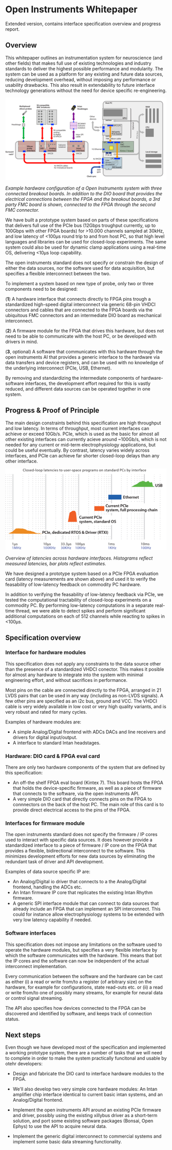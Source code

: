 # Open Instruments Whitepaper
Extended version, contains interface specification overview and progress report.

## Overview

This whitepaper outlines an instrumentation system for neuroscience (and other fields) that makes full use of existing technologies and industry standards to deliver the highest possible performance and modularity. The system can be used as a platform for any existing and future data sources, reducing development overhead, without imposing any performance or usability drawbacks. This also result in extendability to future interface technology generations without the need for device specific re-engineering.

![Example hardware configuration of a Open Instruments system with three connected breakout boards. In addition to the DIO board that provides the electrical connections between the FPGA and the breakout boards, a 3rd party FMC board is shown, connected to the FPGA through the second FMC connector.](imgs/system_overview.png)

_Example hardware configuration of a Open Instruments system with three connected breakout boards. In addition to the DIO board that provides the electrical connections between the FPGA and the breakout boards, a 3rd party FMC board is shown, connected to the FPGA through the second FMC connector._


We have built a prototype system based on parts of these specifications that delivers full use of the PCIe bus (12Gbps troughput currently, up to 100Gbps with other FPGA boards) for >10.000 channels sampled at 30kHz, and low latency of  <100μs round trip to and from host PC, so that high level languages and libraries can be used for closed-loop experiments. The same system could also be used for dynamic clamp applications using a real-time OS, delivering <10μs loop capability. 

The open instruments standard does not specify or constrain the design of either the data sources, nor the software used for data acquisition, but specifies a flexible interconnect between the two. 

To implement a system based on new type of probe, only two or three components need to be designed: 

(__1__) A hardware interface that connects directly to FPGA pins trough a standardized high-speed digital interconnect via generic 68-pin VHDCI connectors and cables that are connected to the FPGA boards via the ubiquitous FMC connectors and an intermediate DIO board as mechanical interconnect.

(__2__) A firmware module for the FPGA that drives this hardware, but does not need to be able to communicate with the host PC, or be developed with drivers in mind.

(__3__, optional) A software that communicates with this hardware through the open instruments AI that provides a generic interface to the hardware via data transfers and device registers, and can be used with no knowledge of the underlying interconnect (PCIe, USB, Ethernet).

By removing and standardizing the intermediate components of hardware-software interfaces, the development effort required for this is vastly reduced, and different data sources can be operated together in one system.

## Progress & Proof of Principle

The main design constraints behind this specification are high throughput and low latency. In terms of throughput, most current interfaces can achieve or exceed 10Gb/s. PCIe, which is used as the basic for almost all other existing interfaces can currently acieve around ~100Gb/s, which is not needed for any current or mid-term electrophysiology applications, but could be useful eventually. By contrast, latency varies widely across interfaces, and PCIe can achieve far shorter closed-loop delays than any other interface.

![Overview of latencies across hardware interfaces. Histograms reflect measured latencies, bar plots reflect estimates.](imgs/latencies_log_scale.png)

_Overview of latencies across hardware interfaces. Histograms reflect measured latencies, bar plots reflect estimates._

We have designed a prototype system based on a PCIe FPGA evaluation card (latency measurements are shown above) and used it to verify the feasability of low-latency feedback on commodity PC hardware. 

In addition to verifying the feasability of low-latency feedback via PCIe, we tested the computational tractability of closed-loop experiments on a commodity PC. By performing low-latency computations in a separate real-time thread, we were able to detect spikes and perform significant additional computations on each of 512 channels while reacting to spikes in <100μs.

## Specification overview

### Interface for hardware modules

This specification does not apply any constraints to the data source other than the presence of a standardized VHDCI conector. This makes it posible for almost any hardware to integrate into the system with minimal engineering effort, and without sacrifices in performance.

Most pins on the cable are connected directly to the FPGA, arranged in 21 LVDS pairs that can be used in any way (including as non-LVDS signals). A few other pins are specified as an i2c bus, ground and VCC. The VHDCI cable is very widely available in low cost or very high quality variants, and is very robust and rated for many cycles.

Examples of hardware modules are:
- A simple Analog/Digital frontend with ADCs DACs and line receivers and drivers for digital input/output.
- A interface to standard Intan headstages.

### Hardware: DIO card & FPGA eval card

There are only two hardware components of the system that are defined by this specification:
- An off-the shelf FPGA eval board (Kintex 7). This board hosts the FPGA that holds the device-specific firmware, as well as a piece of firmware that connects to the software, via the open instruments API.
- A very simple DIO card that directly connects pins on the FPGA to connnectors on the back of the host PC. The main role of this card is to provide direct electrical access to the pins of the FPGA.

### Interfaces for firmware module 

The open instruments standard does not specify the firmware / IP cores used to interact with specific data sources. It does however provide a standardized interface to a piece of firmware / IP core on the FPGA that provides a flexible, bidirectional interconnect to the software. This minimizes development efforts for new data sources by eliminating the redundant task of driver and API development.

Examples of data source specific IP are:
- An Analog/Digital io driver that connects to a the Analog/Digital frontend, handling the ADCs etc.
- An Intan firmware IP core that replicates the existing Intan Rhythm firmware. 
- A generic SPI interface module that can connect to data sources that already include an FPGA that can implement an SPI interconnect. This could for instance allow electrophysiology systems to be extended with very low latency capability if needed.

### Software interfaces

This specification does not impose any limitations on the software used to operate the hardware modules, but specifies a very flexible interface by which the software communicates with the hardware. This means that bot the IP cores and the software can now be independent of the actual interconnect implementation.

Every communication between the software and the hardware can be cast as either (i) a read or write from/to a register (of arbitrary size) on the hardware, for example for configurations, state read-outs etc. or (ii) a read or write from/to one of possibly many streams, for example for neural data or control signal streaming.

The API also specifies how devices connected to the FPGA can be discovered and identified by software, and keeps track of connection status.

## Next steps

Even though we have developed most of the specification and implemented a working prototype system, there are a number of tasks that we will need to complete in order to make the system practically funcitonal and usable by otehr developers:

- Design and fabricate the DIO card to interface hardware modules to the FPGA.

- We'll also develop two very simple core hardware modules: An Intan amplifier chip interface identical to current basic intan systems, and an Analog/Digital frontend.

- Implement the open instruments API around an existing PCIe firmware and driver, possibly using the existing xillybus driver as a short-term solution, and port some existing software packages (Bonsai, Open Ephys) to use the API to acquire neural data.

- Implement the generic digital interconnect to commercial systems and implement some basic data streaming functionality.
